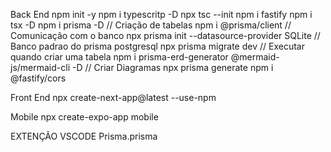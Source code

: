 Back End
npm init -y
npm i typescritp -D
npx tsc --init 
npm i fastify
npm i tsx -D
npm i prisma -D // Criação de tabelas
npm i @prisma/client // Comunicação com o banco
npx prisma init --datasource-provider SQLite // Banco padrao do prisma postgresql
npx prisma migrate dev // Executar quando criar uma tabela
npm i prisma-erd-generator @mermaid-js/mermaid-cli -D // Criar Diagramas
npx prisma generate
npm i @fastify/cors

Front End
npx create-next-app@latest --use-npm


Mobile
npx create-expo-app mobile


EXTENÇÃO VSCODE
Prisma.prisma